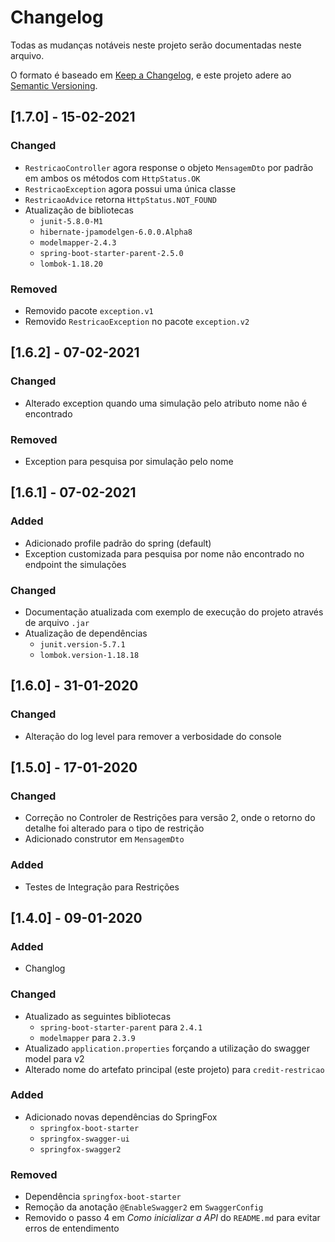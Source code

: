 # Changelog
Todas as mudanças notáveis neste projeto serão documentadas neste arquivo.

O formato é baseado em [Keep a Changelog](https://keepachangelog.com/en/1.0.0/),
e este projeto adere ao [Semantic Versioning](https://semver.org/spec/v2.0.0.html).

## [1.7.0] - 15-02-2021

### Changed
- `RestricaoController` agora response o objeto `MensagemDto` por padrão em ambos os métodos com `HttpStatus.OK`
- `RestricaoException` agora possui uma única classe
- `RestricaoAdvice` retorna `HttpStatus.NOT_FOUND`
- Atualização de bibliotecas
  - `junit-5.8.0-M1`
  - `hibernate-jpamodelgen-6.0.0.Alpha8`
  - `modelmapper-2.4.3`
  - `spring-boot-starter-parent-2.5.0`
  - `lombok-1.18.20`

### Removed
- Removido pacote `exception.v1`
- Removido `RestricaoException` no pacote `exception.v2`

## [1.6.2] - 07-02-2021

### Changed
- Alterado exception quando uma simulação pelo atributo nome não é encontrado

### Removed
- Exception para pesquisa por simulação pelo nome

## [1.6.1] - 07-02-2021

### Added
- Adicionado profile padrão do spring (default)
- Exception customizada para pesquisa por nome não encontrado no endpoint the simulações

### Changed
- Documentação atualizada com exemplo de execução do projeto através de arquivo `.jar`
- Atualização de dependências
  - `junit.version-5.7.1`
  - `lombok.version-1.18.18`

## [1.6.0] - 31-01-2020

### Changed
- Alteração do log level para remover a verbosidade do console

## [1.5.0] - 17-01-2020

### Changed
- Correção no Controler de Restrições para versão 2, onde o retorno do detalhe foi alterado para o tipo de restrição
- Adicionado construtor em `MensagemDto`

### Added
- Testes de Integração para Restrições

## [1.4.0] - 09-01-2020

### Added
- Changlog

### Changed
- Atualizado as seguintes bibliotecas
   - `spring-boot-starter-parent` para `2.4.1`
   - `modelmapper` para `2.3.9`
- Atualizado `application.properties` forçando a utilização do swagger model para v2
- Alterado nome do artefato principal (este projeto) para `credit-restricao`


### Added
- Adicionado novas dependências do SpringFox
   - `springfox-boot-starter`
   - `springfox-swagger-ui`
   - `springfox-swagger2`
  
### Removed
- Dependência `springfox-boot-starter`
- Remoção da anotação `@EnableSwagger2` em `SwaggerConfig`
- Removido o passo 4 em _Como inicializar a API_ do `README.md` para evitar erros de entendimento
